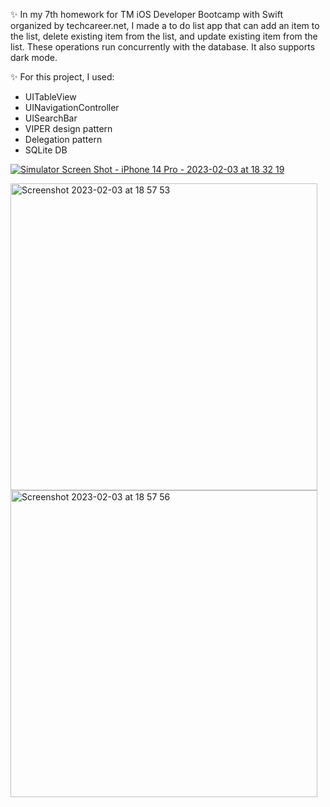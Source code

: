  ✨ In my 7th homework for TM iOS Developer Bootcamp with Swift organized by techcareer.net, I made a to do list app that can add an item to the list, delete existing item from the list, and update existing item from the list. These operations run concurrently with the database. It also supports dark mode.
 
 ✨ For this project, I used:

 - UITableView
 - UINavigationController
 - UISearchBar
 - VIPER design pattern
 - Delegation pattern
 - SQLite DB
 
 
[ ![Simulator Screen Shot - iPhone 14 Pro - 2023-02-03 at 18 32 19](https://user-images.githubusercontent.com/97634053/216647169-f5061be6-0d2c-41ba-b283-fc5fda735bd8.png)](https://user-images.githubusercontent.com/97634053/216648679-513e3a0a-1cdc-45a0-a337-407b27b3c93c.mp4
)

<img width="491" alt="Screenshot 2023-02-03 at 18 57 53" src="https://user-images.githubusercontent.com/97634053/216649068-e57b3e42-2f93-44e1-8793-9fa986431c76.png">
<img width="491" alt="Screenshot 2023-02-03 at 18 57 56" src="https://user-images.githubusercontent.com/97634053/216648965-949c7d24-bbcc-44fa-afb9-ef0da9531c98.png">
